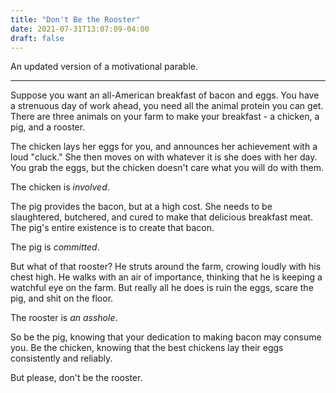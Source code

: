 ```yaml
---
title: "Don't Be the Rooster"
date: 2021-07-31T13:07:09-04:00
draft: false
---
```


An updated version of a motivational parable.
<!--more-->

----

Suppose you want an all-American breakfast of bacon and eggs.
You have a strenuous day of work ahead, you need all the animal protein you can get.
There are three animals on your farm to make your breakfast - a chicken, a pig, and a rooster.

The chicken lays her eggs for you, and announces her achievement with a loud "cluck."
She then moves on with whatever it is she does with her day.
You grab the eggs, but the chicken doesn't care what you will do with them.

The chicken is _involved_.

The pig provides the bacon, but at a high cost.
She needs to be slaughtered, butchered, and cured to make that delicious breakfast meat.
The pig's entire existence is to create that bacon.

The pig is _committed_.

But what of that rooster?
He struts around the farm, crowing loudly with his chest high.
He walks with an air of importance, thinking that he is keeping a watchful eye on the farm.
But really all he does is ruin the eggs, scare the pig, and shit on the floor.

The rooster is _an asshole_.

So be the pig, knowing that your dedication to making bacon may consume you.
Be the chicken, knowing that the best chickens lay their eggs consistently and reliably.

But please, don't be the rooster.
